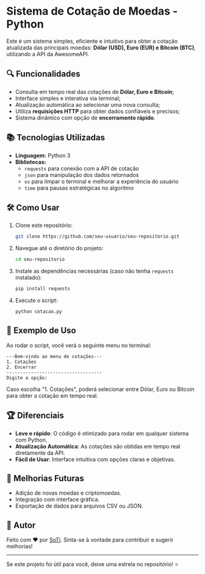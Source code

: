 # Sistema de Cotação de Moedas - Python

Este é um sistema simples, eficiente e intuitivo para obter a cotação atualizada das principais moedas: **Dólar (USD), Euro (EUR) e Bitcoin (BTC)**, utilizando a API da AwesomeAPI.

## 🔍 Funcionalidades

- Consulta em tempo real das cotações de **Dólar, Euro e Bitcoin**;
- Interface simples e interativa via terminal;
- Atualização automática ao selecionar uma nova consulta;
- Utiliza **requisições HTTP** para obter dados confiáveis e precisos;
- Sistema dinâmico com opção de **encerramento rápido**.

## 📚 Tecnologias Utilizadas

- **Linguagem:** Python 3
- **Bibliotecas:**
  - `requests` para conexão com a API de cotação
  - `json` para manipulação dos dados retornados
  - `os` para limpar o terminal e melhorar a experiência do usuário
  - `time` para pausas estratégicas no algoritmo

## 🛠️ Como Usar

1. Clone este repositório:
   ```bash
   git clone https://github.com/seu-usuario/seu-repositorio.git
   ```
2. Navegue até o diretório do projeto:
   ```bash
   cd seu-repositorio
   ```
3. Instale as dependências necessárias (caso não tenha `requests` instalado):
   ```bash
   pip install requests
   ```
4. Execute o script:
   ```bash
   python cotacao.py
   ```

## 🔨 Exemplo de Uso

Ao rodar o script, você verá o seguinte menu no terminal:

```
---Bem-vindo ao menu de cotações---
1. Cotações
2. Encerrar
-----------------------------------
Digite a opção:
```

Caso escolha "1. Cotações", poderá selecionar entre Dólar, Euro ou Bitcoin para obter a cotação em tempo real.

## 🏆 Diferenciais

- **Leve e rápido**: O código é otimizado para rodar em qualquer sistema com Python.
- **Atualização Automática**: As cotações são obtidas em tempo real diretamente da API.
- **Fácil de Usar**: Interface intuitiva com opções claras e objetivas.

## 🚀 Melhorias Futuras

- Adição de novas moedas e criptomoedas.
- Integração com interface gráfica.
- Exportação de dados para arquivos CSV ou JSON.

## 👤 Autor

Feito com ❤ por [SoTi](https://github.com/Th-SoTi). Sinta-se à vontade para contribuir e sugerir melhorias!

---

Se este projeto foi útil para você, deixe uma estrela no repositório! ⭐

